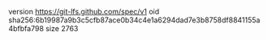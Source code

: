 version https://git-lfs.github.com/spec/v1
oid sha256:6b19987a9b3c5cfb87ace0b34c4e1a6294dad7e3b8758df8841155a4bfbfa798
size 2763
